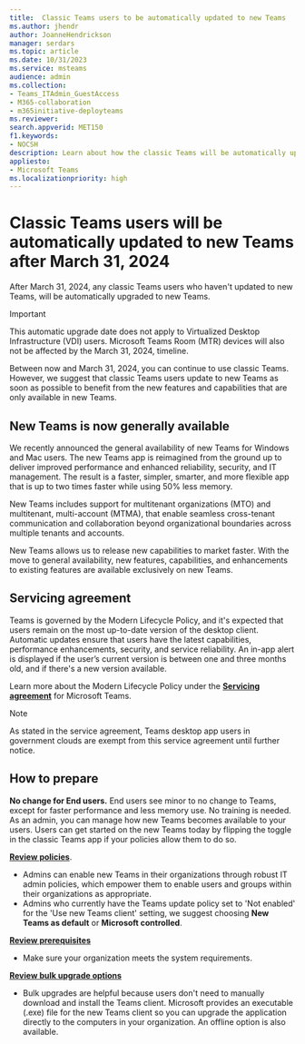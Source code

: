 ```yaml
---
title:  Classic Teams users to be automatically updated to new Teams
ms.author: jhendr
author: JoanneHendrickson
manager: serdars
ms.topic: article
ms.date: 10/31/2023
ms.service: msteams
audience: admin
ms.collection: 
- Teams_ITAdmin_GuestAccess
- M365-collaboration
- m365initiative-deployteams
ms.reviewer:
search.appverid: MET150
f1.keywords:
- NOCSH
description: Learn about how the classic Teams will be automatically upgraded to new Teams after March 31, 2024.
appliesto: 
- Microsoft Teams
ms.localizationpriority: high
---
```


# Classic Teams users will be automatically updated to new Teams after March 31, 2024

After March 31, 2024, any classic Teams users who haven't updated to new Teams, will be automatically upgraded to new Teams. 

>[!Important]
>This automatic upgrade date does not apply to Virtualized Desktop Infrastructure (VDI) users. Microsoft Teams Room (MTR) devices will also not be affected by the March 31, 2024, timeline.

Between now and March 31, 2024, you can continue to use classic Teams. However, we suggest that classic Teams users update to new Teams as soon as possible to benefit from the new features and capabilities that are only available in new Teams.

## New Teams is now generally available

We recently announced the general availability of new Teams for Windows and Mac users. The new Teams app is reimagined from the ground up to deliver improved performance and enhanced reliability, security, and IT management. The result is a faster, simpler, smarter, and more flexible app that is up to two times faster while using 50% less memory.

New Teams includes support for multitenant organizations (MTO) and multitenant, multi-account (MTMA), that enable seamless cross-tenant communication and collaboration beyond organizational boundaries across multiple tenants and accounts.

New Teams allows us to release new capabilities to market faster. With the move to general availability, new features, capabilities, and enhancements to existing features are available exclusively on new Teams.


## Servicing agreement

Teams is governed by the Modern Lifecycle Policy, and it's expected that users remain on the most up-to-date version of the desktop client. Automatic updates ensure that users have the latest capabilities, performance enhancements, security, and service reliability. An in-app alert is displayed if the user’s current version is between one and three months old, and if there's a new version available.

Learn more about the Modern Lifecycle Policy under the [**Servicing agreement**](/microsoftteams/teams-client-update#servicing-agreement) for Microsoft Teams.

>[!Note]
>As stated in the service agreement, Teams desktop app users in government clouds are exempt from this service agreement until further notice.

## How to prepare

**No change for End users.**  End users see minor to no change to Teams, except for faster performance and less memory use. No training is needed. As an admin, you can manage how new Teams becomes available to your users. Users can get started on the new Teams today by flipping the toggle in the classic Teams app if your policies allow them to do so.

[**Review policies**](/microsoftteams/new-teams-deploy-using-policies). 
- Admins can enable new Teams in their organizations through robust IT admin policies, which empower them to enable users and groups within their organizations as appropriate. 
- Admins who currently have the Teams update policy set to 'Not enabled' for the 'Use new Teams client' setting, we suggest choosing **New Teams as default** or **Microsoft controlled**.  

[**Review prerequisites** ](/microsoftteams/new-teams-deploy-using-policies)
- Make sure your organization meets the system requirements.

[**Review bulk upgrade options**](/microsoftteams/new-teams-bulk-install-client)
- Bulk upgrades are helpful because users don't need to manually download and install the Teams client. Microsoft provides an executable (.exe) file for the new Teams client so you can upgrade the application directly to the computers in your organization. An offline option is also available. 